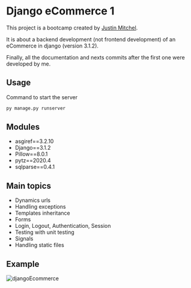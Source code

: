 # Django eCommerce 1

This project is a bootcamp created by [Justin Mitchel](https://www.youtube.com/watch?v=RUMohoZzNLc).

It is about a backend development (not frontend development) of an eCommerce in django (version 3.1.2).

Finally, all the documentation and nexts commits after the first one were developed by me.

## Usage
Command to start the server
```bash
py manage.py runserver
```

## Modules
* asgiref==3.2.10
* Django==3.1.2
* Pillow==8.0.1
* pytz==2020.4
* sqlparse==0.4.1

## Main topics
* Dynamics urls
* Handling exceptions
* Templates inheritance
* Forms
* Login, Logout, Authentication, Session
* Testing with unit testing
* Signals
* Handling static files

## Example
![djangoEcommerce](https://user-images.githubusercontent.com/25461133/98737393-e3d56380-2384-11eb-8ff9-da035996fd28.gif)